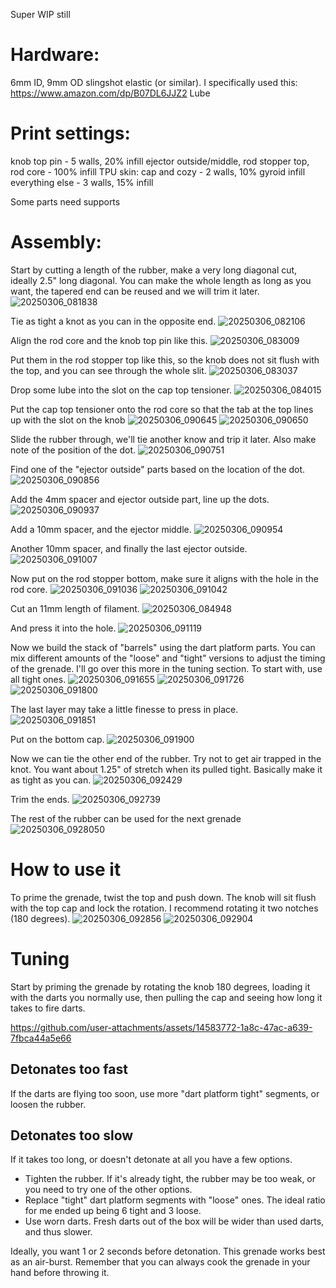Super WIP still

# Hardware:
6mm ID, 9mm OD slingshot elastic (or similar). I specifically used this: https://www.amazon.com/dp/B07DL6JJZ2
Lube

# Print settings:
knob top pin - 5 walls, 20% infill
ejector outside/middle, rod stopper top, rod core - 100% infill
TPU skin: cap and cozy - 2 walls, 10% gyroid infill
everything else - 3 walls, 15% infill

Some parts need supports


# Assembly:

Start by cutting a length of the rubber, make a very long diagonal cut, ideally 2.5" long diagonal. You can make the whole length as long as you want, the tapered end can be reused and we will trim it later.
![20250306_081838](https://github.com/user-attachments/assets/d5421eca-9cfc-476c-89eb-39c380b803ce)

Tie as tight a knot as you can in the opposite end.
![20250306_082106](https://github.com/user-attachments/assets/394e098a-20dd-4e34-8681-6f0f48f45a92)

Align the rod core and the knob top pin like this.
![20250306_083009](https://github.com/user-attachments/assets/50c4f547-eee1-41b4-97c8-90d5c2524ede)

Put them in the rod stopper top like this, so the knob does not sit flush with the top, and you can see through the whole slit.
![20250306_083037](https://github.com/user-attachments/assets/a1f04a5f-7a46-432d-b1b1-805d13e0d651)

Drop some lube into the slot on the cap top tensioner.
![20250306_084015](https://github.com/user-attachments/assets/0cede5d7-ec43-4899-a9b8-979d16a1ddff)

Put the cap top tensioner onto the rod core so that the tab at the top lines up with the slot on the knob
![20250306_090645](https://github.com/user-attachments/assets/3b6a9181-d974-4667-a3f7-6f749a8d3470)
![20250306_090650](https://github.com/user-attachments/assets/bad64590-93e3-405a-88ff-d67ea372d943)

Slide the rubber through, we'll tie another know and trip it later. Also make note of the position of the dot.
![20250306_090751](https://github.com/user-attachments/assets/0a014247-b9d2-44e2-ad62-354698c78709)

Find one of the "ejector outside" parts based on the location of the dot.
![20250306_090856](https://github.com/user-attachments/assets/501cb246-2a0a-47d9-8a5c-e219c5f9525a)

Add the 4mm spacer and ejector outside part, line up the dots.
![20250306_090937](https://github.com/user-attachments/assets/0194edcb-5262-4df5-8417-7b4093780491)

Add a 10mm spacer, and the ejector middle.
![20250306_090954](https://github.com/user-attachments/assets/706a2683-6962-457d-a1e5-94c5ca4e5256)

Another 10mm spacer, and finally the last ejector outside.
![20250306_091007](https://github.com/user-attachments/assets/5a369f87-88f8-408c-94d6-fd78cc426319)

Now put on the rod stopper bottom, make sure it aligns with the hole in the rod core.
![20250306_091036](https://github.com/user-attachments/assets/b7a267cd-7ab0-4bc9-b1f2-5c8321e192b3)
![20250306_091042](https://github.com/user-attachments/assets/1413584c-e100-4766-9bd6-f89453be9679)

Cut an 11mm length of filament.
![20250306_084948](https://github.com/user-attachments/assets/fcff9bd7-1d2c-4508-bd35-bf0cd57711ab)

And press it into the hole.
![20250306_091119](https://github.com/user-attachments/assets/864bdf42-9f9f-446a-b830-4e8673f14611)

Now we build the stack of "barrels" using the dart platform parts. You can mix different amounts of the "loose" and "tight" versions to adjust the timing of the grenade. I'll go over this more in the tuning section. To start with, use all tight ones.
![20250306_091655](https://github.com/user-attachments/assets/df3ad0d8-708a-4eb8-a3cb-314397791f9b)
![20250306_091726](https://github.com/user-attachments/assets/00e8fb8c-7d2c-49bb-9ed1-083bd475332b)
![20250306_091800](https://github.com/user-attachments/assets/82a8df6e-d7d1-4916-9a51-aea0df9f6bc2)

The last layer may take a little finesse to press in place.
![20250306_091851](https://github.com/user-attachments/assets/d88f58ec-c579-4f41-82d0-35880c436099)

Put on the bottom cap.
![20250306_091900](https://github.com/user-attachments/assets/b1a9da0d-7968-4ca7-bf88-1567e7a5b4ed)

Now we can tie the other end of the rubber. Try not to get air trapped in the knot. You want about 1.25" of stretch when its pulled tight. Basically make it as tight as you can.
![20250306_092429](https://github.com/user-attachments/assets/e7691f31-312c-494d-9176-9042ca63c04e)

Trim the ends.
![20250306_092739](https://github.com/user-attachments/assets/d411880e-8cf4-4b56-b967-bc5279a28784)

The rest of the rubber can be used for the next grenade
![20250306_0928050](https://github.com/user-attachments/assets/9c61366a-5c17-4993-accc-621ee82a30ed)

# How to use it
To prime the grenade, twist the top and push down. The knob will sit flush with the top cap and lock the rotation.
I recommend rotating it two notches (180 degrees).
![20250306_092856](https://github.com/user-attachments/assets/9301c6db-596b-454e-bf65-faee18a6b6aa)
![20250306_092904](https://github.com/user-attachments/assets/7e049b8b-3f78-49e7-8286-cd1fe57dc416)

# Tuning
Start by priming the grenade by rotating the knob 180 degrees, loading it with the darts you normally use, then pulling the cap and seeing how long it takes to fire darts.

https://github.com/user-attachments/assets/14583772-1a8c-47ac-a639-7fbca44a5e66

## Detonates too fast
If the darts are flying too soon, use more "dart platform tight" segments, or loosen the rubber.

## Detonates too slow
If it takes too long, or doesn't detonate at all you have a few options.

- Tighten the rubber. If it's already tight, the rubber may be too weak, or you need to try one of the other options.
- Replace "tight" dart platform segments with "loose" ones. The ideal ratio for me ended up being 6 tight and 3 loose.
- Use worn darts. Fresh darts out of the box will be wider than used darts, and thus slower.

Ideally, you want 1 or 2 seconds before detonation. This grenade works best as an air-burst. Remember that you can always cook the grenade in your hand before throwing it.











